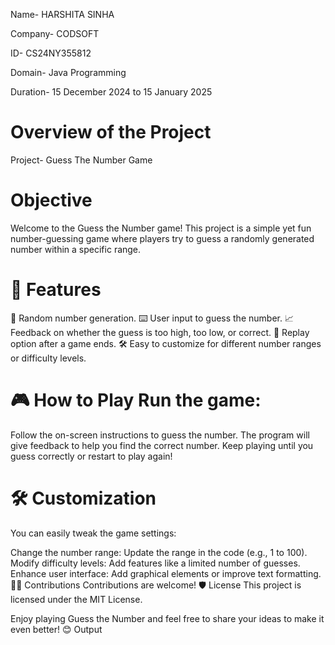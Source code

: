 Name- HARSHITA SINHA 


Company- CODSOFT 


ID- CS24NY355812 


Domain- Java Programming 


Duration- 15 December 2024 to 15 January 2025

# Overview of the Project 

Project- Guess The Number Game

# Objective

Welcome to the Guess the Number game! This project is a simple yet fun number-guessing game where players try to guess a randomly generated number within a specific range.

# 🚀 Features 
🎯 Random number generation. 
⌨️ User input to guess the number. 
📈 Feedback on whether the guess is too high, too low, or correct. 
🔁 Replay option after a game ends. 
🛠️ Easy to customize for different number ranges or difficulty levels.

# 🎮 How to Play Run the game: 
Follow the on-screen instructions to guess the number. 
The program will give feedback to help you find the correct number. 
Keep playing until you guess correctly or restart to play again!

# 🛠️ Customization 
You can easily tweak the game settings:

Change the number range: Update the range in the code (e.g., 1 to 100). Modify difficulty levels:
Add features like a limited number of guesses. 
Enhance user interface: Add graphical elements or improve text formatting. 
🧑‍💻 Contributions Contributions are welcome! 
🛡️ License This project is licensed under the MIT License.

Enjoy playing Guess the Number and feel free to share your ideas to make it even better! 😊 Output
